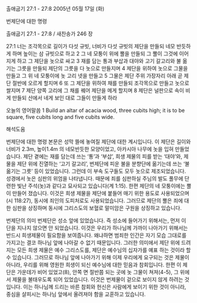 출애굽기 27:1 - 27:8 
2005년 05월 17일 (화)

번제단에 대한 명령



출애굽기 27:1 - 27:8 / 새찬송가 246 장


27:1 너는 조각목으로 길이가 다섯 규빗, 너비가 다섯 규빗의 제단을 만들되 네모 반듯하게 하며 높이는 삼 규빗으로 하고 2 그 네 모퉁이 위에 뿔을 만들되 그 뿔이 그것에 이어지게 하고 그 제단을 놋으로 싸고 3 재를 담는 통과 부삽과 대야와 고기 갈고리와 불 옮기는 그릇을 만들되 제단의 그릇을 다 놋으로 만들지며 4 제단을 위하여 놋으로 그물을 만들고 그 위 네 모퉁이에 놋 고리 넷을 만들고 5 그물은 제단 주위 가장자리 아래 곧 제단 절반에 오르게 할지며 6 또 그 제단을 위하여 채를 만들되 조각목으로 만들고 놋으로 쌀지며 7 제단 양쪽 고리에 그 채를 꿰어 제단을 메게 할지며 8 제단은 널판으로 속이 비게 만들되 산에서 네게 보인 대로 그들이 만들게 하라 

오늘의 영어말씀 
1 Build an altar of acacia wood, three cubits high; it is to be square, five cubits long and five cubits wide.

해석도움





번제단에 대한 명령 
본문은 성막 뜰에 놓여질 제단에 대한 계시입니다. 이 제단은 길이와 너비가 2.3m, 높이1.4m 의 네모반듯한 모양이었고, 아카시아 나무에 놋을 입혀 만들었습니다. 제단 곁에는 재를 담는데 쓰는 ‘통’과 ‘부삽’, 희생 제물의 피를 받는 ‘대야’와, 제물을 제단 위에 진열하는 ‘고기 갈고리’, 번제단에 피운 불을 분향단에 옮기는데 쓰는 ‘불 옮기는 그릇’ 등이 있었습니다. 그런데 이 부속 도구들도 모두 놋으로 제조되었습니다. 성경에서 놋은 심판의 위엄을 나타냅니다. 때문에 죄를 심판하실 주님의 발도 풀무에 단련한 빛난 주석(놋)과 같다고 묘사되고 있습니다(계 1:15). 한편 제단의 네 모퉁이에는 뿔이 만들어 졌습니다. 이것은 희생 제물을 제단에 붙들어 매기 위한 용도로 사용되었으며(시 118:27), 동시에 죄인의 도피처로도 사용되었습니다. 그러므로 제단의 뿔은 죄에 대한 심판을 상징하며 동시에 그리스도의 보혈로 말미암은 구원을 상징하고 있습니다. 

번제단의 의미 
번제단은 성소 앞에 있었습니다. 즉 성소에 들어가기 위해서는, 먼저 이 단을 지나지 않으면 안 되었습니다. 이것은 우리가 하나님께 가까이 나아가기 위해서는 반드시 희생제물이 필요함을 보여줍니다. 왜냐하면 범죄한 인간은 자기 모습 그대로를 가지고는 결코 하나님 앞에 나아갈 수 없기 때문입니다. 그러한 의미에서 제단 위에 드려지는 모든 희생 제물은 예수 그리스도를, 제단은 예수님의 십자가를 예표 하는 것이라 할 수 있습니다. 그러므로 하나님 앞에 나아가기 위해 이제 우리에게 요구되는 것은 제물이 아니라, 우리를 위해 영원한 희생이 되신 예수님에 대한 믿음과 참회입니다. 한편 이 제단은 가운데가 비어 있었고(8), 안쪽 면 절반쯤 되는 곳에 놋 그물이 쳐져(4-5), 그 위에서 제물을 불태우도록 되어 있었습니다. 이것은 번제물이 겉으로 보이지 않게 하려는 것입니다. 이는 하나님께 드리는 바른 참회와 헌신은 사람에게 보이기 위한 것이 아니라, 중심을 살피시는 하나님 앞에서 올려져야 함을 교훈하고 있습니다.